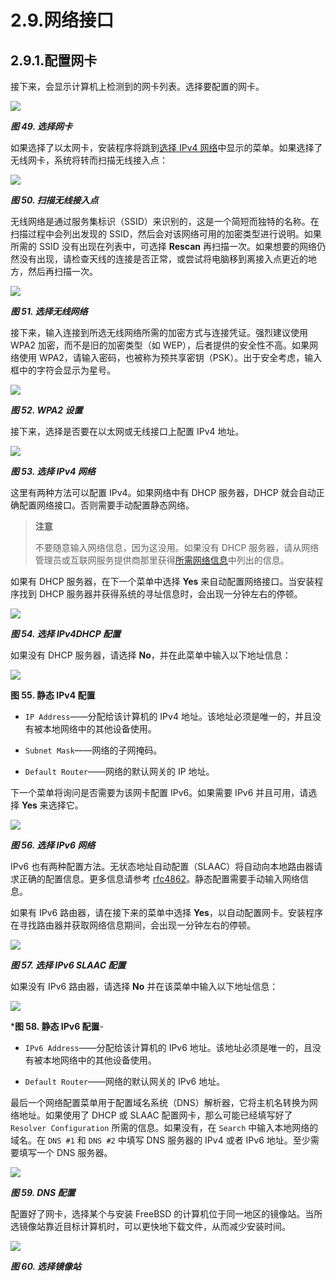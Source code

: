 # 2.9.网络接口

## 2.9.1.配置网卡

接下来，会显示计算机上检测到的网卡列表。选择要配置的网卡。

![](../../img/assets/49.png)

***图 49. 选择网卡***

如果选择了以太网卡，安装程序将跳到[选择 IPv4 网络](https://docs.freebsd.org/en/books/handbook/book/#bsdinstall-configure-net-ipv4)中显示的菜单。如果选择了无线网卡，系统将转而扫描无线接入点：

![](../../img/assets/50.png)

***图 50. 扫描无线接入点***

无线网络是通过服务集标识（SSID）来识别的，这是一个简短而独特的名称。在扫描过程中会列出发现的 SSID，然后会对该网络可用的加密类型进行说明。如果所需的 SSID 没有出现在列表中，可选择 **Rescan** 再扫描一次。如果想要的网络仍然没有出现，请检查天线的连接是否正常，或尝试将电脑移到离接入点更近的地方，然后再扫描一次。

![](../../img/assets/51.png)

***图 51. 选择无线网络***

接下来，输入连接到所选无线网络所需的加密方式与连接凭证。强烈建议使用 WPA2 加密，而不是旧的加密类型（如 WEP），后者提供的安全性不高。如果网络使用 WPA2，请输入密码，也被称为预共享密钥（PSK）。出于安全考虑，输入框中的字符会显示为星号。

![](../../img/assets/52.png)

***图 52. WPA2 设置***

接下来，选择是否要在以太网或无线接口上配置 IPv4 地址。

![](../../img/assets/53.png)

***图 53. 选择 IPv4 网络***

这里有两种方法可以配置 IPv4。如果网络中有 DHCP 服务器，DHCP 就会自动正确配置网络接口。否则需要手动配置静态网络。

>
> **注意**
>
>不要随意输入网络信息，因为这没用。如果没有 DHCP 服务器，请从网络管理员或互联网服务提供商那里获得[所需网络信息](https://docs.freebsd.org/en/books/handbook/book/#bsdinstall-collect-network-information)中列出的信息。

如果有 DHCP 服务器，在下一个菜单中选择 **Yes** 来自动配置网络接口。当安装程序找到 DHCP 服务器并获得系统的寻址信息时，会出现一分钟左右的停顿。

![](../../img/assets/54.png)

***图 54. 选择 IPv4DHCP 配置***

如果没有 DHCP 服务器，请选择 **No**，并在此菜单中输入以下地址信息：

![](../../img/assets/55.png)

**图 55. 静态 IPv4 配置**

- `IP Address`——分配给该计算机的 IPv4 地址。该地址必须是唯一的，并且没有被本地网络中的其他设备使用。

- `Subnet Mask`——网络的子网掩码。

- `Default Router`——网络的默认网关的 IP 地址。

下一个菜单将询问是否需要为该网卡配置 IPv6。如果需要 IPv6 并且可用，请选择 **Yes** 来选择它。

![](../../img/assets/56.png)

***图 56. 选择 IPv6 网络***

IPv6 也有两种配置方法。无状态地址自动配置（SLAAC）将自动向本地路由器请求正确的配置信息。更多信息请参考 [rfc4862](http://tools.ietf.org/html/rfc4862)。静态配置需要手动输入网络信息。

如果有 IPv6 路由器，请在接下来的菜单中选择 **Yes**，以自动配置网卡。安装程序在寻找路由器并获取网络信息期间，会出现一分钟左右的停顿。

![](../../img/assets/57.png)

***图 57. 选择 IPv6 SLAAC 配置***

如果没有 IPv6 路由器，请选择 **No** 并在该菜单中输入以下地址信息：

![](../../img/assets/58.png)

***图 58. 静态 IPv6 配置**- 

- `IPv6 Address`——分配给该计算机的 IPv6 地址。该地址必须是唯一的，且没有被本地网络中的其他设备使用。

- `Default Router`——网络的默认网关的 IPv6 地址。

最后一个网络配置菜单用于配置域名系统（DNS）解析器，它将主机名转换为网络地址。如果使用了 DHCP 或 SLAAC 配置网卡，那么可能已经填写好了 `Resolver Configuration` 所需的信息。如果没有，在 `Search` 中输入本地网络的域名。在 `DNS #1` 和 `DNS #2` 中填写 DNS 服务器的 IPv4 或者 IPv6 地址。至少需要填写一个 DNS 服务器。

![](../../img/assets/59.png)

***图 59. DNS 配置***

配置好了网卡，选择某个与安装 FreeBSD 的计算机位于同一地区的镜像站。当所选镜像站靠近目标计算机时，可以更快地下载文件，从而减少安装时间。

![](../../img/assets/60.png)

***图 60. 选择镜像站***
